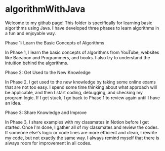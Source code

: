 # algorithmWithJava

Welcome to my github page!
This folder is specifically for learning basic algorithms using Java. I have developed three phases to learn algorithms in a fun and enjoyable way.

Phase 1: Learn the Basic Concepts of Algorithms

In Phase 1, I learn the basic concepts of algorithms from YouTube, websites like BaeJoon and Programmers, and books. I also try to understand the intuition behind the algorithms.

Phase 2: Get Used to the New Knowledge

In Phase 2, I get used to the new knowledge by taking some online exams that are not too easy. I spend some time thinking about what approach will be applicable, and then I start coding, debugging, and checking my program logic. If I get stuck, I go back to Phase 1 to review again until I have an idea.

Phase 3: Share Knowledge and Improve

In Phase 3, I share examples with my classmates in Notion before I get started. Once I'm done, I gather all of my classmates and review the codes. If someone else's logic or code lines are more efficient and clean, I rewrite my code, but not exactly the same way. I always remind myself that there is always room for improvement in all codes.
